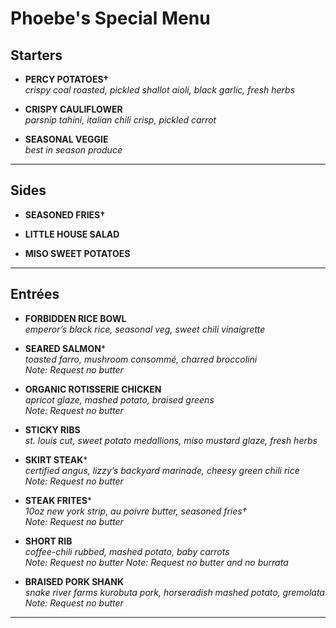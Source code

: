 # Phoebe's Special Menu

## Starters
- **PERCY POTATOES†**  
  *crispy coal roasted, pickled shallot aioli, black garlic, fresh herbs*

- **CRISPY CAULIFLOWER**  
  *parsnip tahini, italian chili crisp, pickled carrot*

- **SEASONAL VEGGIE**  
  *best in season produce*

---

## Sides
- **SEASONED FRIES†**

- **LITTLE HOUSE SALAD**

- **MISO SWEET POTATOES**

---

## Entrées
- **FORBIDDEN RICE BOWL**  
  *emperor’s black rice, seasonal veg, sweet chili vinaigrette*

- **SEARED SALMON***  
  *toasted farro, mushroom consommé, charred broccolini*  
  *Note: Request no butter*

- **ORGANIC ROTISSERIE CHICKEN**  
  *apricot glaze, mashed potato, braised greens*  
  *Note: Request no butter*

- **STICKY RIBS**  
  *st. louis cut, sweet potato medallions, miso mustard glaze, fresh herbs*

- **SKIRT STEAK***  
  *certified angus, lizzy’s backyard marinade, cheesy green chili rice*  
  *Note: Request no butter*

- **STEAK FRITES***  
  *10oz new york strip, au poivre butter, seasoned fries†*  
  *Note: Request no butter*

- **SHORT RIB**  
  *coffee-chili rubbed, mashed potato, baby carrots*  
  *Note: Request no butter*
  *Note: Request no butter and no burrata*

- **BRAISED PORK SHANK**  
  *snake river farms kurobuta pork, horseradish mashed potato, gremolata*  
  *Note: Request no butter*

---

